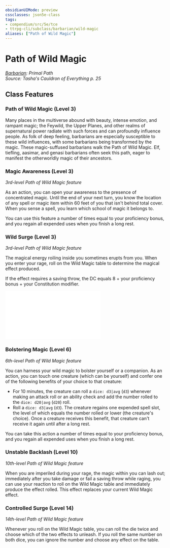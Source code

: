 ```yaml
---
obsidianUIMode: preview
cssclasses: json5e-class
tags:
- compendium/src/5e/tce
- ttrpg-cli/subclass/barbarian/wild-magic
aliases: ["Path of Wild Magic"]
---
```

# Path of Wild Magic
*[Barbarian](barbarian.md): Primal Path*  
*Source: Tasha's Cauldron of Everything p. 25*  


## Class Features

### Path of Wild Magic (Level 3)

Many places in the multiverse abound with beauty, intense emotion, and rampant magic; the Feywild, the Upper Planes, and other realms of supernatural power radiate with such forces and can profoundly influence people. As folk of deep feeling, barbarians are especially susceptible to these wild influences, with some barbarians being transformed by the magic. These magic-suffused barbarians walk the Path of Wild Magic. Elf, tiefling, aasimar, and genasi barbarians often seek this path, eager to manifest the otherworldly magic of their ancestors.

### Magic Awareness (Level 3)

*3rd-level Path of Wild Magic feature*

As an action, you can open your awareness to the presence of concentrated magic. Until the end of your next turn, you know the location of any spell or magic item within 60 feet of you that isn't behind total cover. When you sense a spell, you learn which school of magic it belongs to.

You can use this feature a number of times equal to your proficiency bonus, and you regain all expended uses when you finish a long rest.

### Wild Surge (Level 3)

*3rd-level Path of Wild Magic feature*

The magical energy roiling inside you sometimes erupts from you. When you enter your rage, roll on the Wild Magic table to determine the magical effect produced.

If the effect requires a saving throw, the DC equals 8 + your proficiency bonus + your Constitution modifier.

![Wild Magic](compendium/tables/wild-magic-tce.md)

### Bolstering Magic (Level 6)

*6th-level Path of Wild Magic feature*

You can harness your wild magic to bolster yourself or a companion. As an action, you can touch one creature (which can be yourself) and confer one of the following benefits of your choice to that creature:

- For 10 minutes, the creature can roll a `dice: d3|avg` (`d3`) whenever making an attack roll or an ability check and add the number rolled to the `dice: d20|avg` (`d20`) roll.  
- Roll a `dice: d3|avg` (`d3`). The creature regains one expended spell slot, the level of which equals the number rolled or lower (the creature's choice). Once a creature receives this benefit, that creature can't receive it again until after a long rest.  

You can take this action a number of times equal to your proficiency bonus, and you regain all expended uses when you finish a long rest.

### Unstable Backlash (Level 10)

*10th-level Path of Wild Magic feature*

When you are imperiled during your rage, the magic within you can lash out; immediately after you take damage or fail a saving throw while raging, you can use your reaction to roll on the Wild Magic table and immediately produce the effect rolled. This effect replaces your current Wild Magic effect.

### Controlled Surge (Level 14)

*14th-level Path of Wild Magic feature*

Whenever you roll on the Wild Magic table, you can roll the die twice and choose which of the two effects to unleash. If you roll the same number on both dice, you can ignore the number and choose any effect on the table.